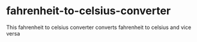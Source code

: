 # fahrenheit-to-celsius-converter
This fahrenheit to celsius converter converts fahrenheit to celsius and vice versa
